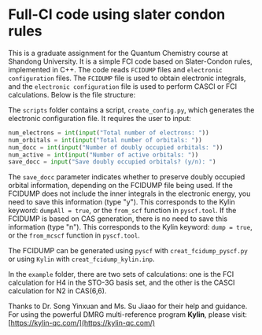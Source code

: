 # Full-CI code using slater condon rules

This is a graduate assignment for the Quantum Chemistry course at Shandong University. It is a simple FCI code based on Slater-Condon rules, implemented in C++. The code reads `FCIDUMP` files and `electronic configuration` files. The `FCIDUMP` file is used to obtain electronic integrals, and the `electronic configuration` file is used to perform CASCI or FCI calculations. Below is the file structure:

The `scripts` folder contains a script, `create_config.py`, which generates the electronic configuration file. It requires the user to input:

```python
num_electrons = int(input("Total number of electrons: "))
num_orbitals = int(input("Total number of orbitals: "))
num_docc = int(input("Number of doubly occupied orbitals: "))
num_active = int(input("Number of active orbitals: "))
save_docc = input("Save doubly occupied orbitals? (y/n): ")

```

The `save_docc` parameter indicates whether to preserve doubly occupied orbital information, depending on the FCIDUMP file being used. If the FCIDUMP does not include the inner integrals in the electronic energy, you need to save this information (type "y"). This corresponds to the Kylin keyword: `dumpAll = true`, or the `from_scf` function in `pyscf.tool`. If the FCIDUMP is based on CAS generation, there is no need to save this information (type "n"). This corresponds to the Kylin keyword: `dump = true`, or the `from_mcscf` function in `pyscf.tool`.

The FCIDUMP can be generated using `pyscf` with `creat_fcidump_pyscf.py` or using `Kylin` with `creat_fcidump_kylin.inp`.

In the `example` folder, there are two sets of calculations: one is the FCI calculation for H4 in the STO-3G basis set, and the other is the CASCI calculation for N2 in CAS(6,6).

Thanks to Dr. Song Yinxuan and Ms. Su Jiaao for their help and guidance. For using the powerful DMRG multi-reference program **Kylin**, please visit: [https://kylin-qc.com/](https://kylin-qc.com/)
